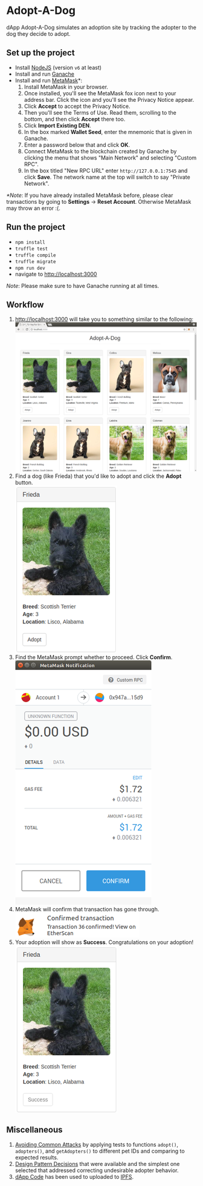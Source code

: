 # Adopt-A-Dog
dApp Adopt-A-Dog simulates an adoption site by tracking the adopter to the dog they decide to adopt.

## Set up the project

- Install [NodeJS](https://nodejs.org/en/) (version `v6` at least)
- Install and run [Ganache](https://truffleframework.com/ganache)
- Install and run [MetaMask](https://metamask.io/)\*:
   1. Install MetaMask in your browser.
   2. Once installed, you'll see the MetaMask fox icon next to your address bar. Click the icon and you'll see the Privacy Notice appear.
   3. Click **Accept** to accept the Privacy Notice.
   4. Then you'll see the Terms of Use. Read them, scrolling to the bottom, and then click **Accept** there too.
   5. Click **Import Existing DEN**.
   6. In the box marked **Wallet Seed**, enter the mnemonic that is given in Ganache.
   7. Enter a password below that and click **OK**.
   8. Connect MetaMask to the blockchain created by Ganache by clicking the menu that shows "Main Network" and selecting "Custom RPC".
   9. In the box titled "New RPC URL" enter `http://127.0.0.1:7545` and click **Save**. The network name at the top will switch to say "Private Network".  

_\*Note_: If you have already installed MetaMask before, please clear transactions by going to **Settings** -> **Reset Account**. Otherwise MetaMask may throw an error :(.

## Run the project
- `npm install`
- `truffle test`
- `truffle compile`
- `truffle migrate`
- `npm run dev`
- navigate to [http://localhost:3000](http://localhost:3000)

_Note_: Please make sure to have Ganache running at all times.

## Workflow

1. [http://localhost:3000](http://localhost:3000) will take you to something similar to the following:
![](zassets/images/Step1.png)
2. Find a dog (like Frieda) that you'd like to adopt and click the **Adopt** button.  
![](zassets/images/Step2.png)
3. Find the MetaMask prompt whether to proceed. Click **Confirm**.  
![](zassets/images/Step3.png)
4. MetaMask will confirm that transaction has gone through.  
![](zassets/images/Step4.png)
5. Your adoption will show as **Success**. Congratulations on your adoption!  
![](zassets/images/Step5.png)

## Miscellaneous

1. [Avoiding Common Attacks](https://github.com/jordanonuma/ConsenSys-Academy-2018/blob/master/Adopt-A-Dog%20(Final%20Project)/zAvoiding%20Common%20Attacks.md) by applying tests to functions `adopt()`, `adopters()`, and `getAdopters()` to different pet IDs and comparing to expected results.
2. [Design Pattern Decisions](https://github.com/jordanonuma/ConsenSys-Academy-2018/blob/master/Adopt-A-Dog%20(Final%20Project)/zDesign%20Pattern%20Decisions.md) that were available and the simplest one selected that addressed correcting undesirable adopter behavior.
3. [dApp Code](https://github.com/jordanonuma/ConsenSys-Academy-2018/blob/master/Adopt-A-Dog%20(Final%20Project)/zIPFS.md) has been used to uploaded to [IPFS](https://ipfs.io).
